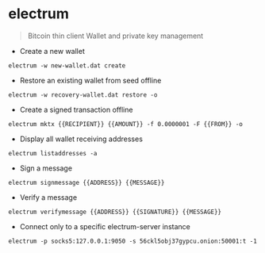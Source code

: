# electrum

> Bitcoin thin client
> Wallet and private key management

- Create a new wallet

`electrum -w new-wallet.dat create`

- Restore an existing wallet from seed offline

`electrum -w recovery-wallet.dat restore -o`

- Create a signed transaction offline

`electrum mktx {{RECIPIENT}} {{AMOUNT}} -f 0.0000001 -F {{FROM}} -o`

- Display all wallet receiving addresses

`electrum listaddresses -a`

- Sign a message

`electrum signmessage {{ADDRESS}} {{MESSAGE}}`

- Verify a message

`electrum verifymessage {{ADDRESS}} {{SIGNATURE}} {{MESSAGE}}`

- Connect only to a specific electrum-server instance

`electrum -p socks5:127.0.0.1:9050 -s 56ckl5obj37gypcu.onion:50001:t -1`
